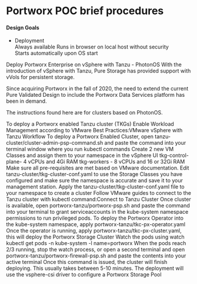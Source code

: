 # Portworx POC brief procedures
#### Design Goals  


- Deployment  
  Always available
  Runs in browser on local host without security  
  Starts automatically upon OS start


Deploy Portworx Enterprise on vSphere with Tanzu - PhotonOS
With the introduction of vSphere with Tanzu, Pure Storage has provided support with vVols for persistent storage.

Since acquiring Portworx in the fall of 2020, the need to extend the current Pure Validated Design to include the Portworx Data Services platform has been in demand.

The instructions found here are for clusters based on PhotonOS.

To deploy a Portworx enabled Tanzu cluster (TKGs)
Enable Workload Management according to VMware Best Practices:VMware vSphere with Tanzu Workflow
To deploy a Portworx Enabled Cluster, open tanzu-cluster/cluster-admin-psp-command.sh and paste the command into your terminal window where you run kubectl commands
Create 2 new VM Classes and assign them to your namespace in the vSphere UI
tkg-control-plane- 4 vCPUs and 4Gi RAM
tkg-workers - 8 vCPUs and 16 or 32Gi RAM
Make sure all pre-requisites are met based on VMware documentation.
Edit tanzu-cluster/tkg-cluster-conf.yaml to use the Storage Classes you have configured and make sure the namespace is accurate and save it to your management station.
Apply the tanzu-cluster/tkg-cluster-conf.yaml file to your namespace to create a cluster
Follow VMware guides to connect to the Tanzu cluster with kubectl command:Connect to Tanzu Cluster
Once cluster is available, open portworx-tanzu/portworx-psp.sh and paste the command into your terminal to grant serviceaccounts in the kube-system namespace permissions to run privileged pods.
To deploy the Portworx Operator into the kube-system namespace, apply portworx-tanzu/tkc-px-operator.yaml
Once the operator is running, apply portworx-tanzu/tkc-px-cluster.yaml, this will deploy the Portworx Storage Cluster
Watch the pods using watch kubectl get pods -n kube-system -l name=portworx
When the pods reach 2/3 running, stop the watch process, or open a second terminal and open portworx-tanzu/portworx-firewall-psp.sh and paste the contents into your active terminal
Once this command is issued, the cluster will finish deploying. This usually takes between 5-10 minutes.
The deployment will use the vsphere-csi driver to configure a Portworx Storage Pool
